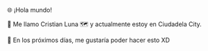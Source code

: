 🌐 ¡Hola mundo!

👋 Me llamo Cristian Luna
🗺️ y actualmente estoy en Ciudadela City.

📆 En los próximos días, me gustaría poder hacer esto XD
